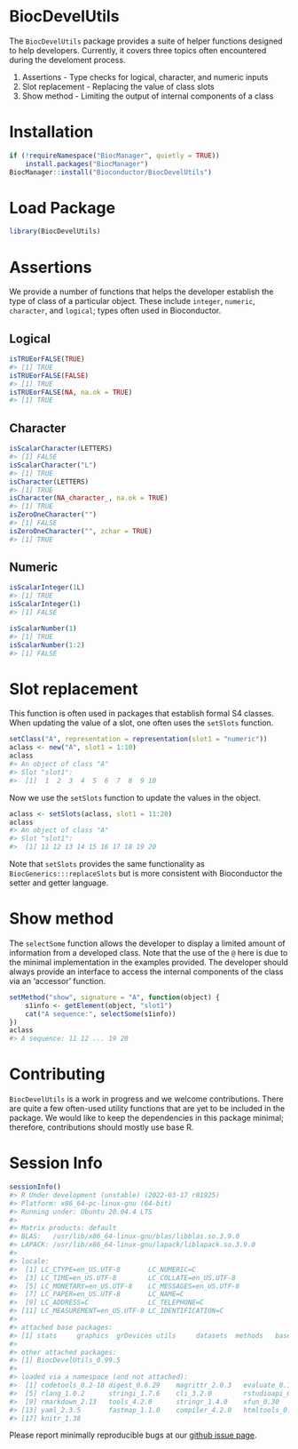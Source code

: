 
# BiocDevelUtils

The `BiocDevelUtils` package provides a suite of helper functions
designed to help developers. Currently, it covers three topics often
encountered during the develoment process.

1.  Assertions - Type checks for logical, character, and numeric inputs
2.  Slot replacement - Replacing the value of class slots
3.  Show method - Limiting the output of internal components of a class

# Installation

``` r
if (!requireNamespace("BiocManager", quietly = TRUE))
    install.packages("BiocManager")
BiocManager::install("Bioconductor/BiocDevelUtils")
```

# Load Package

``` r
library(BiocDevelUtils)
```

# Assertions

We provide a number of functions that helps the developer establish the
type of class of a particular object. These include `integer`,
`numeric`, `character`, and `logical`; types often used in Bioconductor.

## Logical

``` r
isTRUEorFALSE(TRUE)
#> [1] TRUE
isTRUEorFALSE(FALSE)
#> [1] TRUE
isTRUEorFALSE(NA, na.ok = TRUE)
#> [1] TRUE
```

## Character

``` r
isScalarCharacter(LETTERS)
#> [1] FALSE
isScalarCharacter("L")
#> [1] TRUE
isCharacter(LETTERS)
#> [1] TRUE
isCharacter(NA_character_, na.ok = TRUE)
#> [1] TRUE
isZeroOneCharacter("")
#> [1] FALSE
isZeroOneCharacter("", zchar = TRUE)
#> [1] TRUE
```

## Numeric

``` r
isScalarInteger(1L)
#> [1] TRUE
isScalarInteger(1)
#> [1] FALSE

isScalarNumber(1)
#> [1] TRUE
isScalarNumber(1:2)
#> [1] FALSE
```

# Slot replacement

This function is often used in packages that establish formal S4
classes. When updating the value of a slot, one often uses the
`setSlots` function.

``` r
setClass("A", representation = representation(slot1 = "numeric"))
aclass <- new("A", slot1 = 1:10)
aclass
#> An object of class "A"
#> Slot "slot1":
#>  [1]  1  2  3  4  5  6  7  8  9 10
```

Now we use the `setSlots` function to update the values in the object.

``` r
aclass <- setSlots(aclass, slot1 = 11:20)
aclass
#> An object of class "A"
#> Slot "slot1":
#>  [1] 11 12 13 14 15 16 17 18 19 20
```

Note that `setSlots` provides the same functionality as
`BiocGenerics:::replaceSlots` but is more consistent with Bioconductor
the setter and getter language.

# Show method

The `selectSome` function allows the developer to display a limited
amount of information from a developed class. Note that the use of the
`@` here is due to the minimal implementation in the examples provided.
The developer should always provide an interface to access the internal
components of the class via an ‘accessor’ function.

``` r
setMethod("show", signature = "A", function(object) {
    s1info <- getElement(object, "slot1")
    cat("A sequence:", selectSome(s1info))
})
aclass
#> A sequence: 11 12 ... 19 20
```

# Contributing

`BiocDevelUtils` is a work in progress and we welcome contributions.
There are quite a few often-used utility functions that are yet to be
included in the package. We would like to keep the dependencies in this
package minimal; therefore, contributions should mostly use base R.

# Session Info

``` r
sessionInfo()
#> R Under development (unstable) (2022-03-17 r81925)
#> Platform: x86_64-pc-linux-gnu (64-bit)
#> Running under: Ubuntu 20.04.4 LTS
#> 
#> Matrix products: default
#> BLAS:   /usr/lib/x86_64-linux-gnu/blas/libblas.so.3.9.0
#> LAPACK: /usr/lib/x86_64-linux-gnu/lapack/liblapack.so.3.9.0
#> 
#> locale:
#>  [1] LC_CTYPE=en_US.UTF-8       LC_NUMERIC=C              
#>  [3] LC_TIME=en_US.UTF-8        LC_COLLATE=en_US.UTF-8    
#>  [5] LC_MONETARY=en_US.UTF-8    LC_MESSAGES=en_US.UTF-8   
#>  [7] LC_PAPER=en_US.UTF-8       LC_NAME=C                 
#>  [9] LC_ADDRESS=C               LC_TELEPHONE=C            
#> [11] LC_MEASUREMENT=en_US.UTF-8 LC_IDENTIFICATION=C       
#> 
#> attached base packages:
#> [1] stats     graphics  grDevices utils     datasets  methods   base     
#> 
#> other attached packages:
#> [1] BiocDevelUtils_0.99.5
#> 
#> loaded via a namespace (and not attached):
#>  [1] codetools_0.2-18 digest_0.6.29    magrittr_2.0.3   evaluate_0.15   
#>  [5] rlang_1.0.2      stringi_1.7.6    cli_3.2.0        rstudioapi_0.13 
#>  [9] rmarkdown_2.13   tools_4.2.0      stringr_1.4.0    xfun_0.30       
#> [13] yaml_2.3.5       fastmap_1.1.0    compiler_4.2.0   htmltools_0.5.2 
#> [17] knitr_1.38
```

Please report minimally reproducible bugs at our [github issue
page](https://github.com/Bioconductor/BiocDevelUtils/issues).
